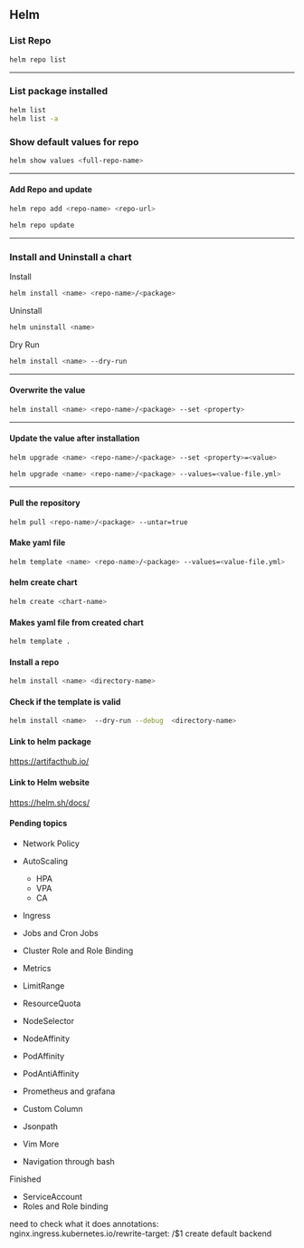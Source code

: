 ## Helm

### List Repo
```sh
helm repo list
```
---
### List package installed
```sh
helm list
helm list -a
```

### Show default values for repo
```sh
helm show values <full-repo-name>
```

---
#### Add Repo and update
```sh
helm repo add <repo-name> <repo-url>
```
```sh
helm repo update
```
----
### Install and Uninstall a chart
Install
```sh
helm install <name> <repo-name>/<package>
```
Uninstall
```sh
helm uninstall <name>
```
Dry Run
```sh
helm install <name> --dry-run
```
----
#### Overwrite the value
```sh
helm install <name> <repo-name>/<package> --set <property>
```

---
#### Update the value after installation
```sh
helm upgrade <name> <repo-name>/<package> --set <property>=<value>
```
```sh
helm upgrade <name> <repo-name>/<package> --values=<value-file.yml>
```
---

#### Pull the repository
```sh
helm pull <repo-name>/<package> --untar=true
```




#### Make yaml file
```sh
helm template <name> <repo-name>/<package> --values=<value-file.yml>
```
#### helm create chart
```sh
helm create <chart-name> 
```
#### Makes yaml file from created chart
```sh
helm template .
```
#### Install a repo
```sh
helm install <name> <directory-name>
```
#### Check if the template is valid
```sh
helm install <name>  --dry-run --debug  <directory-name>
```
#### Link to helm package
https://artifacthub.io/

#### Link to Helm website
https://helm.sh/docs/


#### Pending topics
- Network Policy
- AutoScaling
    - HPA
    - VPA
    - CA
- Ingress
- Jobs and Cron Jobs
- Cluster Role and Role Binding
- Metrics
- LimitRange
- ResourceQuota
- NodeSelector
- NodeAffinity
- PodAffinity
- PodAntiAffinity
- Prometheus and grafana

- Custom Column
- Jsonpath

- Vim More
- Navigation through bash

Finished
- ServiceAccount
- Roles and Role binding


need to check what it does
    annotations:
        nginx.ingress.kubernetes.io/rewrite-target: /$1
    create default backend